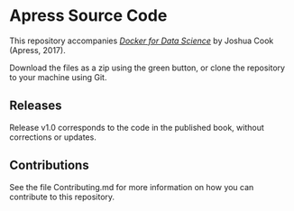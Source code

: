 # Apress Source Code

This repository accompanies [*Docker for Data Science*](http://www.apress.com/9781484230114) by Joshua Cook (Apress, 2017).

[comment]: #cover


Download the files as a zip using the green button, or clone the repository to your machine using Git.

## Releases

Release v1.0 corresponds to the code in the published book, without corrections or updates.

## Contributions

See the file Contributing.md for more information on how you can contribute to this repository.
